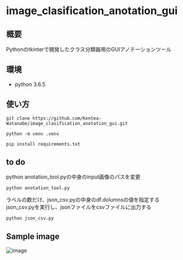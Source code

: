 # image_clasification_anotation_gui

## 概要
Pythonのtkinterで開発したクラス分類器用のGUIアノテーションツール

## 環境
* python 3.6.5

## 使い方
```
git clone https://github.com/Kentea-Watanabe/image_clasification_anotation_gui.git
```

```
python -m venv .venv
```

```
pip install requirements.txt
```

##  to do 
python anotation_tool.pyの中身のinput画像のパスを変更

```
python anotation_tool.py
```

ラベルの数だけ、json_csv.pyの中身のdf.dolumnsの値を指定する<br>
json_csv.pyを実行し、jsonファイルをcsvファイルに出力する<br>
```
python json_csv.py
```

##  Sample image
![image](https://user-images.githubusercontent.com/87839643/184858357-3339a9a0-9343-4965-ad82-5b493bf0d390.png)

